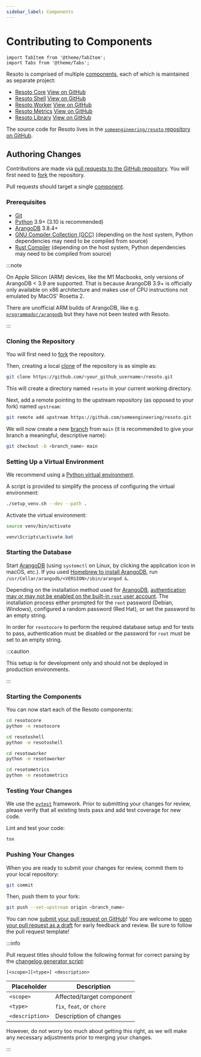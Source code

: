 ```yaml
---
sidebar_label: Components
---
```


# Contributing to Components

```mdx-code-block
import TabItem from '@theme/TabItem';
import Tabs from '@theme/Tabs';
```

Resoto is comprised of multiple [components](../concepts/components/index.md), each of which is maintained as separate project:

- [Resoto Core](../concepts/components/core.md) [<span class="badge badge--secondary">View on GitHub</span>](https://github.com/someengineering/resoto/tree/main/resotocore)
- [Resoto Shell](../concepts/components/shell.md) [<span class="badge badge--secondary">View on GitHub</span>](https://github.com/someengineering/resoto/tree/main/resotoshell)
- [Resoto Worker](../concepts/components/worker.md) [<span class="badge badge--secondary">View on GitHub</span>](https://github.com/someengineering/resoto/tree/main/resotoworker)
- [Resoto Metrics](../concepts/components/metrics.md) [<span class="badge badge--secondary">View on GitHub</span>](https://github.com/someengineering/resoto/tree/main/resotometrics)
- [Resoto Library](../concepts/components/library.md) [<span class="badge badge--secondary">View on GitHub</span>](https://github.com/someengineering/resoto/tree/main/resotolib)

The source code for Resoto lives in the [`someengineering/resoto` repository on GitHub](https://github.com/someengineering/resoto).

## Authoring Changes

Contributions are made via [pull requests to the GitHub repository](https://github.com/someengineering/resoto/pulls). You will first need to [fork](https://docs.github.com/get-started/quickstart/fork-a-repo) the repository.

Pull requests should target a single [component](../concepts/components/index.md).

### Prerequisites

- [Git](https://git-scm.com)
- [Python](https://python.org) 3.9+ (3.10 is recommended)
- [ArangoDB](https://arangodb.com) 3.8.4+
- [GNU Compiler Collection (GCC)](https://gcc.gnu.org) (depending on the host system, Python dependencies may need to be compiled from source)
- [Rust Compiler](https://www.rust-lang.org/tools/install) (depending on the host system, Python dependencies may need to be compiled from source)

:::note

On Apple Silicon (ARM) devices, like the M1 Macbooks, only versions of ArangoDB < 3.9 are supported. That is because ArangoDB 3.9+ is officially only available on x86 architecture and makes use of CPU instructions not emulated by MacOS' Rosetta 2.

There are unofficial ARM builds of ArangoDB, like e.g. [`programmador/arangodb`](https://hub.docker.com/r/programmador/arangodb) but they have not been tested with Resoto.

:::

### Cloning the Repository

You will first need to [fork](https://docs.github.com/get-started/quickstart/fork-a-repo) the repository.

Then, creating a local [clone](https://docs.github.com/repositories/creating-and-managing-repositories/cloning-a-repository) of the repository is as simple as:

```bash
git clone https://github.com/<your_github_username>/resoto.git
```

This will create a directory named `resoto` in your current working directory.

Next, add a remote pointing to the upstream repository (as opposed to your fork) named `upstream`:

```bash
git remote add upstream https://github.com/someengineering/resoto.git
```

We will now create a new [branch](https://git-scm.com/book/en/v2/Git-Branching-Branches-in-a-Nutshell) from `main` (it is recommended to give your branch a meaningful, descriptive name):

```bash
git checkout -b <branch_name> main
```

### Setting Up a Virtual Environment

We recommend using a [Python virtual environment](https://docs.python.org/3/tutorial/venv.html).

A script is provided to simplify the process of configuring the virtual environment:

```bash
./setup_venv.sh --dev --path .
```

Activate the virtual environment:

<Tabs groupId="operating-system">
<TabItem value="linux" label="Linux/macOS">

```bash
source venv/bin/activate
```

</TabItem>
<TabItem value="windows" label="Windows">

```powershell
venv\Scripts\activate.bat
```

</TabItem>
</Tabs>

### Starting the Database

Start [ArangoDB](https://arangodb.com) (using `systemctl` on Linux, by clicking the application icon in macOS, etc.). If you used [Homebrew to install ArangoDB](https://arangodb.com/docs/stable/installation-mac-osx.html#homebrew), run `/usr/Cellar/arangodb/<VERSION>/sbin/arangod &`.

Depending on the installation method used for [ArangoDB](https://arangodb.com), [authentication may or may not be enabled on the built-in `root` user account](https://www.arangodb.com/docs/stable/getting-started-installation.html#securing-the-installation). The installation process either prompted for the `root` password (Debian, Windows), configured a random password (Red Hat), or set the password to an empty string.

In order for `resotocore` to perform the required database setup and for tests to pass, authentication must be disabled or the password for `root` must be set to an empty string.

:::caution

This setup is for development only and should not be deployed in production environments.

:::

### Starting the Components

You can now start each of the Resoto components:

<Tabs>
<TabItem value="core" label="Core">

```bash
cd resotocore
python -m resotocore
```

</TabItem>
<TabItem value="shell" label="Shell">

```bash
cd resotoshell
python -m resotoshell
```

</TabItem>
<TabItem value="worker" label="Worker">

```bash
cd resotoworker
python -m resotoworker
```

</TabItem>
<TabItem value="metrics" label="Metrics">

```bash
cd resotometrics
python -m resotometrics
```

</TabItem>
</Tabs>

### Testing Your Changes

We use the [`pytest`](https://pytest.org) framework. Prior to submitting your changes for review, please verify that all existing tests pass and add test coverage for new code.

Lint and test your code:

```bash
tox
```

### Pushing Your Changes

When you are ready to submit your changes for review, commit them to your local repository:

```bash
git commit
```

Then, push them to your fork:

```bash
git push --set-upstream origin <branch_name>
```

You can now [submit your pull request on GitHub](https://github.com/someengineering/resoto/pulls)! You are welcome to [open your pull request as a draft](https://docs.github.com/pull-requests/collaborating-with-pull-requests/proposing-changes-to-your-work-with-pull-requests/about-pull-requests#draft-pull-requests) for early feedback and review. Be sure to follow the pull request template!

:::info

Pull request titles should follow the following format for correct parsing by the [changelog generator script](https://github.com/someengineering/resoto/blob/main/tools/release_notes.py):

```
[<scope>][<type>] <description>
```

| Placeholder     | Description               |
| --------------- | ------------------------- |
| `<scope>`       | Affected/target component |
| `<type>`        | `fix`, `feat`, or `chore` |
| `<description>` | Description of changes    |

However, do not worry too much about getting this right, as we will make any necessary adjustments prior to merging your changes.

:::

